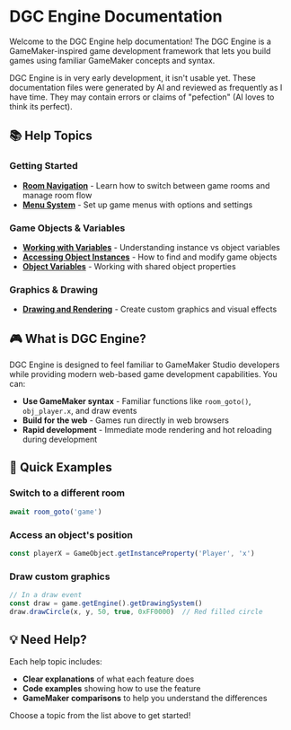 # DGC Engine Documentation

Welcome to the DGC Engine help documentation! The DGC Engine is a GameMaker-inspired game development framework that lets you build games using familiar GameMaker concepts and syntax.

DGC Engine is in very early development, it isn't usable yet.
These documentation files were generated by AI and reviewed as frequently as I have time.  They may contain errors or claims of "pefection" (AI loves to think its perfect).

## 📚 Help Topics

### Getting Started
- **[Room Navigation](GML_ROOM_FUNCTIONS.md)** - Learn how to switch between game rooms and manage room flow
- **[Menu System](OPTIONS_BUTTON.md)** - Set up game menus with options and settings

### Game Objects & Variables
- **[Working with Variables](GAMEMAKER_VARIABLES.md)** - Understanding instance vs object variables
- **[Accessing Object Instances](GAMEMAKER_INSTANCE_ACCESS.md)** - How to find and modify game objects
- **[Object Variables](GAMEMAKER_OBJECT_ACCESS.md)** - Working with shared object properties

### Graphics & Drawing
- **[Drawing and Rendering](GAMEMAKER_DRAW_EVENTS.md)** - Create custom graphics and visual effects

## 🎮 What is DGC Engine?

DGC Engine is designed to feel familiar to GameMaker Studio developers while providing modern web-based game development capabilities. You can:

- **Use GameMaker syntax** - Familiar functions like `room_goto()`, `obj_player.x`, and draw events
- **Build for the web** - Games run directly in web browsers
- **Rapid development** - Immediate mode rendering and hot reloading during development

## 🚀 Quick Examples

### Switch to a different room
```typescript
await room_goto('game')
```

### Access an object's position
```typescript
const playerX = GameObject.getInstanceProperty('Player', 'x')
```

### Draw custom graphics
```typescript
// In a draw event
const draw = game.getEngine().getDrawingSystem()
draw.drawCircle(x, y, 50, true, 0xFF0000)  // Red filled circle
```

## 💡 Need Help?

Each help topic includes:
- **Clear explanations** of what each feature does
- **Code examples** showing how to use the feature
- **GameMaker comparisons** to help you understand the differences

Choose a topic from the list above to get started!
